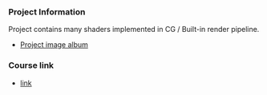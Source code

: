 ### Project Information
Project contains many shaders implemented in CG / Built-in render pipeline.
- [Project image album](https://imgur.com/a/4x0rXOH)

### Course link
- [link](https://www.udemy.com/course/unity-shaders/)
